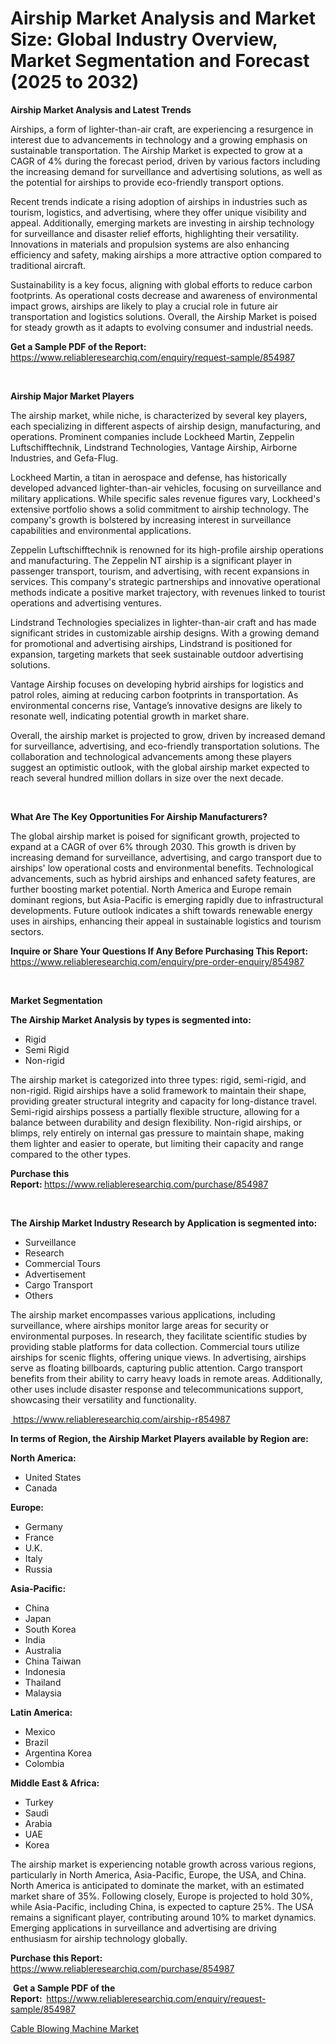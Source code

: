 <p><h1>Airship Market Analysis and Market Size: Global Industry Overview, Market Segmentation and Forecast (2025 to 2032)</h1></p><p><strong>Airship Market Analysis and Latest Trends</strong></p>
<p><p>Airships, a form of lighter-than-air craft, are experiencing a resurgence in interest due to advancements in technology and a growing emphasis on sustainable transportation. The Airship Market is expected to grow at a CAGR of 4% during the forecast period, driven by various factors including the increasing demand for surveillance and advertising solutions, as well as the potential for airships to provide eco-friendly transport options. </p><p>Recent trends indicate a rising adoption of airships in industries such as tourism, logistics, and advertising, where they offer unique visibility and appeal. Additionally, emerging markets are investing in airship technology for surveillance and disaster relief efforts, highlighting their versatility. Innovations in materials and propulsion systems are also enhancing efficiency and safety, making airships a more attractive option compared to traditional aircraft.</p><p>Sustainability is a key focus, aligning with global efforts to reduce carbon footprints. As operational costs decrease and awareness of environmental impact grows, airships are likely to play a crucial role in future air transportation and logistics solutions. Overall, the Airship Market is poised for steady growth as it adapts to evolving consumer and industrial needs.</p></p>
<p><strong>Get a Sample PDF of the Report:&nbsp;</strong> <a href="https://www.reliableresearchiq.com/enquiry/request-sample/854987?utm_campaign=1117&utm_medium=2&utm_source=Github&utm_content=ia&utm_term=17022025&utm_id=airship">https://www.reliableresearchiq.com/enquiry/request-sample/854987</a></p>
<p>&nbsp;</p>
<p><strong>Airship Major Market Players</strong></p>
<p><p>The airship market, while niche, is characterized by several key players, each specializing in different aspects of airship design, manufacturing, and operations. Prominent companies include Lockheed Martin, Zeppelin Luftschifftechnik, Lindstrand Technologies, Vantage Airship, Airborne Industries, and Gefa-Flug.</p><p>Lockheed Martin, a titan in aerospace and defense, has historically developed advanced lighter-than-air vehicles, focusing on surveillance and military applications. While specific sales revenue figures vary, Lockheed's extensive portfolio shows a solid commitment to airship technology. The company's growth is bolstered by increasing interest in surveillance capabilities and environmental applications.</p><p>Zeppelin Luftschifftechnik is renowned for its high-profile airship operations and manufacturing. The Zeppelin NT airship is a significant player in passenger transport, tourism, and advertising, with recent expansions in services. This company's strategic partnerships and innovative operational methods indicate a positive market trajectory, with revenues linked to tourist operations and advertising ventures.</p><p>Lindstrand Technologies specializes in lighter-than-air craft and has made significant strides in customizable airship designs. With a growing demand for promotional and advertising airships, Lindstrand is positioned for expansion, targeting markets that seek sustainable outdoor advertising solutions.</p><p>Vantage Airship focuses on developing hybrid airships for logistics and patrol roles, aiming at reducing carbon footprints in transportation. As environmental concerns rise, Vantage’s innovative designs are likely to resonate well, indicating potential growth in market share.</p><p>Overall, the airship market is projected to grow, driven by increased demand for surveillance, advertising, and eco-friendly transportation solutions. The collaboration and technological advancements among these players suggest an optimistic outlook, with the global airship market expected to reach several hundred million dollars in size over the next decade.</p></p>
<p>&nbsp;</p>
<p><strong>What Are The Key Opportunities For Airship Manufacturers?</strong></p>
<p><p>The global airship market is poised for significant growth, projected to expand at a CAGR of over 6% through 2030. This growth is driven by increasing demand for surveillance, advertising, and cargo transport due to airships' low operational costs and environmental benefits. Technological advancements, such as hybrid airships and enhanced safety features, are further boosting market potential. North America and Europe remain dominant regions, but Asia-Pacific is emerging rapidly due to infrastructural developments. Future outlook indicates a shift towards renewable energy uses in airships, enhancing their appeal in sustainable logistics and tourism sectors.</p></p>
<p><strong>Inquire or Share Your Questions If Any Before Purchasing This Report:</strong> <a href="https://www.reliableresearchiq.com/enquiry/pre-order-enquiry/854987?utm_campaign=1117&utm_medium=2&utm_source=Github&utm_content=ia&utm_term=17022025&utm_id=airship">https://www.reliableresearchiq.com/enquiry/pre-order-enquiry/854987</a></p>
<p>&nbsp;</p>
<p><strong>Market Segmentation</strong></p>
<p><strong>The Airship Market Analysis by types is segmented into:</strong></p>
<p><ul><li>Rigid</li><li>Semi Rigid</li><li>Non-rigid</li></ul></p>
<p><p>The airship market is categorized into three types: rigid, semi-rigid, and non-rigid. Rigid airships have a solid framework to maintain their shape, providing greater structural integrity and capacity for long-distance travel. Semi-rigid airships possess a partially flexible structure, allowing for a balance between durability and design flexibility. Non-rigid airships, or blimps, rely entirely on internal gas pressure to maintain shape, making them lighter and easier to operate, but limiting their capacity and range compared to the other types.</p></p>
<p><strong>Purchase this Report:&nbsp;</strong><a href="https://www.reliableresearchiq.com/purchase/854987?utm_campaign=1117&utm_medium=2&utm_source=Github&utm_content=ia&utm_term=17022025&utm_id=airship">https://www.reliableresearchiq.com/purchase/854987</a></p>
<p>&nbsp;</p>
<p><strong>The Airship Market Industry Research by Application is segmented into:</strong></p>
<p><ul><li>Surveillance</li><li>Research</li><li>Commercial Tours</li><li>Advertisement</li><li>Cargo Transport</li><li>Others</li></ul></p>
<p><p>The airship market encompasses various applications, including surveillance, where airships monitor large areas for security or environmental purposes. In research, they facilitate scientific studies by providing stable platforms for data collection. Commercial tours utilize airships for scenic flights, offering unique views. In advertising, airships serve as floating billboards, capturing public attention. Cargo transport benefits from their ability to carry heavy loads in remote areas. Additionally, other uses include disaster response and telecommunications support, showcasing their versatility and functionality.</p></p>
<p><a href="https://www.reliableresearchiq.com/airship-r854987?utm_campaign=1117&utm_medium=2&utm_source=Github&utm_content=ia&utm_term=17022025&utm_id=airship">&nbsp;https://www.reliableresearchiq.com/airship-r854987</a></p>
<p><strong>In terms of Region, the Airship Market Players available by Region are:</strong></p>
<p>
    <p> <strong> North America: </strong>
        <ul>
            <li>United States</li>
            <li>Canada</li>
        </ul>
        </p> 
    <p> <strong> Europe: </strong>
        <ul>
            <li>Germany</li>
            <li>France</li>
            <li>U.K.</li>
            <li>Italy</li>
            <li>Russia</li>
        </ul>
        </p> 
    <p> <strong> Asia-Pacific: </strong>
        <ul>
            <li>China</li>
            <li>Japan</li>
            <li>South Korea</li>
            <li>India</li>
            <li>Australia</li>
            <li>China Taiwan</li>
            <li>Indonesia</li>
            <li>Thailand</li>
            <li>Malaysia</li>
        </ul>
        </p> 
    <p> <strong> Latin America: </strong>
        <ul>
            <li>Mexico</li>
            <li>Brazil</li>
            <li>Argentina Korea</li>
            <li>Colombia</li>
        </ul>
        </p> 
    <p> <strong> Middle East & Africa: </strong>
        <ul>
            <li>Turkey</li>
            <li>Saudi</li>
            <li>Arabia</li>
            <li>UAE</li>
            <li>Korea</li>
        </ul>
    </p>
    </p>
<p><p>The airship market is experiencing notable growth across various regions, particularly in North America, Asia-Pacific, Europe, the USA, and China. North America is anticipated to dominate the market, with an estimated market share of 35%. Following closely, Europe is projected to hold 30%, while Asia-Pacific, including China, is expected to capture 25%. The USA remains a significant player, contributing around 10% to market dynamics. Emerging applications in surveillance and advertising are driving enthusiasm for airship technology globally.</p></p>
<p><strong>Purchase this Report: </strong><a href="https://www.reliableresearchiq.com/purchase/854987?utm_campaign=1117&utm_medium=2&utm_source=Github&utm_content=ia&utm_term=17022025&utm_id=airship">https://www.reliableresearchiq.com/purchase/854987</a></p>
<p>&nbsp;<strong>Get a Sample PDF of the Report:&nbsp;&nbsp;</strong><a href="https://www.reliableresearchiq.com/enquiry/request-sample/854987?utm_campaign=1117&utm_medium=2&utm_source=Github&utm_content=ia&utm_term=17022025&utm_id=airship">https://www.reliableresearchiq.com/enquiry/request-sample/854987</a></p>
<p><strong></strong></p>
<p><p><a href="https://github.com/rotencohen7j/Market-Research-Report-List-1/blob/main/cable-blowing-machine-market.md?utm_campaign=1117&utm_medium=2&utm_source=Github&utm_content=ia&utm_term=17022025&utm_id=airship">Cable Blowing Machine Market</a></p></p>
